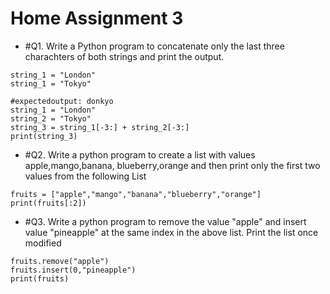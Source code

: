 # Home Assignment 3
- #Q1. Write a Python program to concatenate only the last three charachters of both strings and print the output.

```
string_1 = "London"
string_1 = "Tokyo"

#expectedoutput: donkyo
string_1 = "London"
string_2 = "Tokyo"
string_3 = string_1[-3:] + string_2[-3:]
print(string_3)

```

- #Q2. Write a python program to create a list with values apple,mango,banana,
blueberry,orange and then print only the first two values from the following List 

```
fruits = ["apple","mango","banana","blueberry","orange"]
print(fruits[:2])

```

- #Q3. Write a python program to remove the value "apple" and insert value 
"pineapple" at the same index in the above list. Print the list once modified

```
fruits.remove("apple")
fruits.insert(0,"pineapple")
print(fruits)
```
